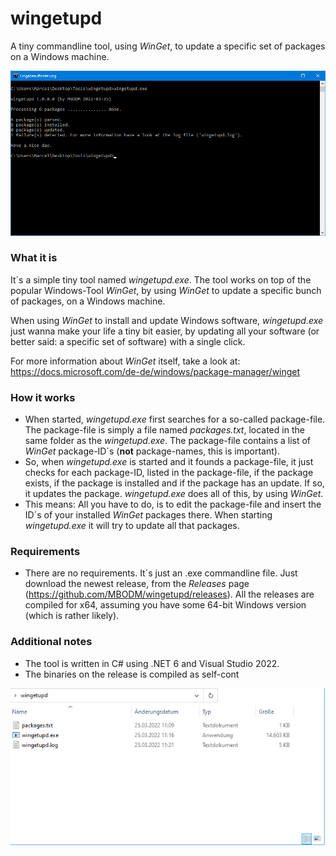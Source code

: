 # wingetupd
A tiny commandline tool, using _WinGet_, to update a specific set of packages on a Windows machine.

![wingetupd.exe](screenshot-tool.png)

### What it is
It´s a simple tiny tool named _wingetupd.exe_. The tool works on top of the popular Windows-Tool _WinGet_, by using _WinGet_ to update a specific bunch of packages, on a Windows machine.

When using _WinGet_ to install and update Windows software, _wingetupd.exe_ just wanna make your life a tiny bit easier, by updating all your software (or better said: a specific set of software) with a single click.

For more information about _WinGet_ itself, take a look at: https://docs.microsoft.com/de-de/windows/package-manager/winget

### How it works
- When started, _wingetupd.exe_ first searches for a so-called package-file. The package-file is simply a file named _packages.txt_, located in the same folder as the _wingetupd.exe_. The package-file contains a list of _WinGet_ package-ID´s (__not__ package-names, this is important).
- So, when _wingetupd.exe_ is started and it founds a package-file, it just checks for each package-ID, listed in the package-file, if the package exists, if the package is installed and if the package has an update. If so, it updates the package. _wingetupd.exe_ does all of this, by using _WinGet_.
- This means: All you have to do, is to edit the package-file and insert the ID´s of your installed _WinGet_ packages there. When starting _wingetupd.exe_ it will try to update all that packages.

### Requirements
- There are no requirements. It´s just an .exe commandline file. Just download the newest release, from the _Releases_ page (https://github.com/MBODM/wingetupd/releases). All the releases are compiled for x64, assuming you have some 64-bit Windows version (which is rather likely).

### Additional notes
- The tool is written in C# using .NET 6 and Visual Studio 2022.
- The binaries on the release is compiled as self-cont


![wingetupd.exe](screenshot-files.png)
